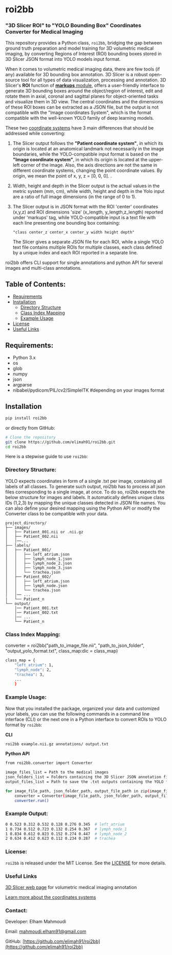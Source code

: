 # roi2bb
### "3D Slicer ROI" to "YOLO Bounding Box" Coordinates Converter for Medical Imaging
This repository provides a Python class, `roi2bb`, bridging the gap between ground truth preparation and model training for 3D volumetric medical imaging, by converting Regions of Interest (ROI) bounding boxes stored in 3D Slicer JSON format into YOLO models input format. 

When it comes to volumetric medical imaging data, there are few tools (if any) available for 3D bounding box annotation. 3D Slicer is a robust open-source tool for all types of data visualization, processing and annotation. 3D Slicer's **ROI** function of [**markups** module](https://slicer.readthedocs.io/en/latest/user_guide/modules/markups.html), offers a user-friendly interface to generate 3D bounding boxes around the object/region of interest, edit and rotate them in axial, coronal and sagittal planes for object-oriented tasks and visualize them in 3D view. The central coordinates and the dimensions of these ROI boxes can be extracted as a JSON file, but the output is not compatible with the "Image coordinates System", which is the format compatible with the well-known YOLO family of deep learning models.  

These two [coordinate systems](https://slicer.readthedocs.io/en/latest/user_guide/coordinate_systems.html) have 3 main differences that should be addressed while converting:

1. The Slicer output follows the **"Patient coordinate system"**, in which its origin is located at an anatomical landmark not necessarily in the image boundaries, while the YOLO-compatible input format is based on the **"Image coordinate system"**, in which its origin is located at the upper-left corner of the image. Also, the axis directions are not the same in different coordinate systems, changing the point coordinate values. By origin, we mean the point of x, y, z = [0, 0, 0].
.    
2. Width, height and depth in the Slicer output is the actual values in the metric system (mm, cm), while width, height and depth in the Yolo input are a ratio of full image dimensions (in the range of 0 to 1). 

3. The Slicer output is in JSON format with the ROI 'center' coordinates (x,y,z) and ROI dimensions 'size' (x_length, y_length,z_length) reported under 'markups' tag, while YOLO-compatible input is a text file with each line presenting one bounding box containing: 

    ```"class center_z center_x center_y width height depth"```

    The Slicer gives a separate JSON file for each ROI, while a single YOLO text file contains multiple ROIs for multiple classes, each class defined by a unique index and each ROI reported in a separate line.
     
roi2bb offers CLI support for single annotations and python API for several images and multi-class annotations. 

## Table of Contents:

- [Requirements](#requirements)
- [Installation](#installation)
    - [Directory Structure](#directory-structure)
    - [Class Index Mapping](#class-index-mapping)
    - [Example Usage](#usage)
- [License](#license)
- [Useful Links](#Useful-Links)

## Requirements:

- Python 3.x
- os
- glob
- numpy
- json
- argparse
- nibabel/pydicom/PIL/cv2/SimpleITK #depending on your images format

## Installation
```bash
pip install roi2bb
```
or directly from GitHub:

```bash
# Clone the repository
git clone https://github.com/elimah91/roi2bb.git
cd roi2bb
```
Here is a stepwise guide to use `roi2bb`:

### Directory Structure:
YOLO expects coordinates in form of a single .txt per image, containing all labels of all classes. To generate such output, roi2bb has to process all json files corresponding to a single image, at once. 
To do so, roi2bb expects the below structure for images and labels. It automatically defines unique class IDs (1,2,3) by mapping the unique classes detected in JSON file names. You can also define your desired mapping using the Python API or modify the Converter class to be compatible with your data.

```
project_directory/
├── images/
│   ├── Patient_001.nii or .nii.gz
│   ├── Patient_002.nii
│   │──...
├── labels/
│   ├── Patient_001/
│   │   ├── left_atrium.json
│   │   ├── lymph_node_1.json
│   │   ├── lymph_node_2.json
│   │   ├── lymph_node_3.json
│   │   └── trachea.json
│   ├── Patient_002/
│   │   ├── left_atrium.json
│   │   ├── lymph_node.json
│   │   └── trachea.json
│   │── ...
|   └── Patient_n
└── output/
    │── Patient_001.txt
    │── Patient_002.txt
    |── ...
    └── Patient_n
```
### Class Index Mapping:

converter = roi2bb("path_to_image_file.nii", "path_to_json_folder", "output_yolo_format.txt", class_map:dic = class_map)

```bash
class_map = {
    "left_atrium": 1,
    "lymph_node": 2,
    "trachea": 3,
    ...
    }
```
### Example Usage:

Now that you installed the package, organized your data and customized your labels, you can use the following commands in a command line interface (CLI) or the next one in a Python interface to convert ROIs to YOLO format by `roi2bb`:

**CLI**
```bash
roi2bb example.nii.gz annotations/ output.txt 
```
**Python API**
```bash
from roi2bb.converter import Converter

image_files_list = Path to the medical images
json_folders_list = Folders containing the 3D Slicer JSON annotation files corresponding to ptient_n
output_files_list = Path to save the .txt outputs containing the YOLO format annotations

for image_file_path, json_folder_path, output_file_path in zip(image_files_list, json_folders_list, output_files_list)
    converter = Converter(image_file_path, json_folder_path, output_file_path)
    converter.run()
```

### Example Output:
```bash
0 0.523 0.312 0.532 0.128 0.276 0.345  # left_atrium
1 0.734 0.512 0.723 0.132 0.254 0.367  # lymph_node_1
1 0.834 0.612 0.823 0.152 0.274 0.447  # lymph_node_2
2 0.634 0.412 0.623 0.112 0.234 0.287  # trachea
```
### License:

```roi2bb``` is released under the MIT License. See the [LICENSE](LICENSE) for more details.

### Useful Links

[3D Slicer web page](https://www.slicer.org/) for volumetric medical imaging annotation

[Learn more about the coordinates systems](https://slicer.readthedocs.io/en/latest/user_guide/coordinate_systems.html)


### Contact:

Developer: Elham Mahmoudi

Email: mahmoudi.elham91@gmail.com

GitHub: [https://github.com/elimah91/roi2bb](https://github.com/elimah91/roi2bb)

